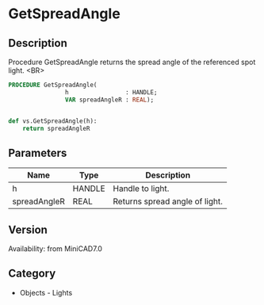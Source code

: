 # GetSpreadAngle

## Description
Procedure GetSpreadAngle returns the spread angle of the referenced spot light. &lt;BR&gt;


```pascal
PROCEDURE GetSpreadAngle(
				h                : HANDLE;
				VAR spreadAngleR : REAL);
```

```python

def vs.GetSpreadAngle(h):
    return spreadAngleR
```

## Parameters
|Name|Type|Description|
|---|---|---|
|h|HANDLE|Handle to light.|
|spreadAngleR|REAL|Returns spread angle of light.|

## Version
Availability: from MiniCAD7.0
## Category
* Objects - Lights

